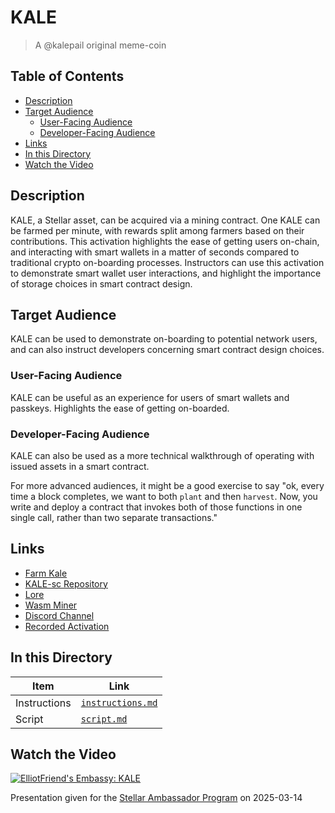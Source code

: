 # KALE <!-- omit in toc -->

> A @kalepail original meme-coin

## Table of Contents <!-- omit in toc -->

- [Description](#description)
- [Target Audience](#target-audience)
  - [User-Facing Audience](#user-facing-audience)
  - [Developer-Facing Audience](#developer-facing-audience)
- [Links](#links)
- [In this Directory](#in-this-directory)
- [Watch the Video](#watch-the-video)

## Description

KALE, a Stellar asset, can be acquired via a mining contract. One KALE can be farmed per minute, with rewards split among farmers based on their contributions. This activation highlights the ease of getting users on-chain, and interacting with smart wallets in a matter of seconds compared to traditional crypto on-boarding processes. Instructors can use this activation to demonstrate smart wallet user interactions, and highlight the importance of storage choices in smart contract design.

## Target Audience

KALE can be used to demonstrate on-boarding to potential network users, and can also instruct developers concerning smart contract design choices.

### User-Facing Audience

KALE can be useful as an experience for users of smart wallets and passkeys. Highlights the ease of getting on-boarded.

### Developer-Facing Audience

KALE can also be used as a more technical walkthrough of operating with issued assets in a smart contract.

For more advanced audiences, it might be a good exercise to say "ok, every time a block completes, we want to both `plant` and then `harvest`. Now, you write and deploy a contract that invokes both of those functions in one single call, rather than two separate transactions."

## Links

- [Farm Kale](https://kalefarm.xyz/)
- [KALE-sc Repository](https://github.com/kalepail/KALE-sc)
- [Lore](https://kalepail.com/kale)
- [Wasm Miner](https://github.com/kalepail/kale-site/tree/farm/wasm-miner)
- [Discord Channel](https://discord.gg/jAwdFS3GE8)
- [Recorded Activation][video]

## In this Directory

| Item         | Link                                     |
| ------------ | ---------------------------------------- |
| Instructions | [`instructions.md`](./instructions.md)   |
| Script       | [`script.md`](./script.md)               |

## Watch the Video

[![ElliotFriend's Embassy: KALE][thumbnail]][video]

Presentation given for the [Stellar Ambassador Program][sap] on 2025-03-14

[video]: https://youtu.be/v43sLBWDumA
[thumbnail]: https://i3.ytimg.com/vi/v43sLBWDumA/maxresdefault.jpg
[sap]: https://stellarregionalambassadors.notion.site/HOME-df13de018c034c48935208d287657afc
